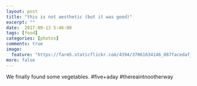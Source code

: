 ```yaml
---
layout: post
title: "this is not aesthetic (but it was good)"
excerpt: ""
date:  2017-09-13 5:46:00
tags: [food]
categories: [photos]
comments: true
image:
  feature: "https://farm5.staticflickr.com/4394/37061634146_087facedaf_o.jpg"
more: false
---
```


We finally found some vegetables. #five+aday #thereaintnootherway